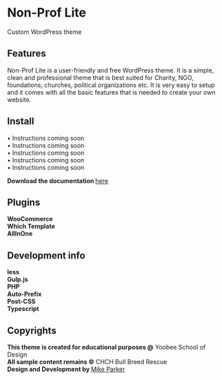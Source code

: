 # Non-Prof Lite

Custom WordPress theme

## Features

Non-Prof Lite is a user-friendly and free WordPress theme. It is a simple, clean and professional theme that is best suited for Charity, NGO, foundations, churches, political organizations etc. It is very easy to setup and it comes with all the basic features that is needed to create your own website.

## Install

•  Instructions coming soon<br>
•  Instructions coming soon<br>
•  Instructions coming soon<br>
•  Instructions coming soon<br>
•  Instructions coming soon<br>

<b>Download the documentation </b> [here](https://mikeparker.co.nz/)

## Plugins

**WooCommerce** <br>
**Which Template** <br>
**AllInOne**

## Development info

**less** <br>
**Gulp.js** <br>
**PHP** <br>
**Auto-Prefix** <br>
**Post-CSS** <br>
**Typescript**

## Copyrights

<b>This theme is created for educational purposes @</b> Yoobee School of Design<br>
<b>All sample content remains ©</b> CHCH Bull Breed Rescue<br>
<b>Design and Development by </b> [Mike Parker](https://mikeparker.co.nz/)

